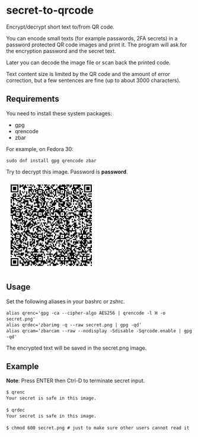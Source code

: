 # secret-to-qrcode
Encrypt/decrypt short text to/from QR code.

You can encode small texts (for example passwords, 2FA secrets) in a password protected QR code images and print it. The program will ask for the encryption password and the secret text.

Later you can decode the image file or scan back the printed code.

Text content size is limited by the QR code and the amount of error correction, but a few sentences are fine (up to about 3000 characters).

## Requirements
You need to install these system packages:
* gpg
* qrencode
* zbar

For example, on Fedora 30:
```
sudo dnf install gpg qrencode zbar
```

Try to decrypt this image. Password is **password**.

![Sample](secret.png)

## Usage
Set the following aliases in your bashrc or zshrc.

```
alias qrenc='gpg -ca --cipher-algo AES256 | qrencode -l H -o secret.png'
alias qrdec='zbarimg -q --raw secret.png | gpg -qd'
alias qrcam='zbarcam --raw --nodisplay -Sdisable -Sqrcode.enable | gpg -qd'
```

The encrypted text will be saved in the secret.png image.

## Example
**Note**: Press ENTER then Ctrl-D to terminate secret input.
```
$ qrenc
Your secret is safe in this image.

$ qrdec
Your secret is safe in this image.

$ chmod 600 secret.png # just to make sure other users cannot read it

```